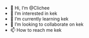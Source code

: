 - 👋 Hi, I’m @Clichee
- 👀 I’m interested in kek
- 🌱 I’m currently learning kek
- 💞️ I’m looking to collaborate on kek
- 📫 How to reach me kek

<!---
Clichee/Clichee is a ✨ special ✨ repository because its `README.md` (this file) appears on your GitHub profile.
You can click the Preview link to take a look at your changes.
--->
